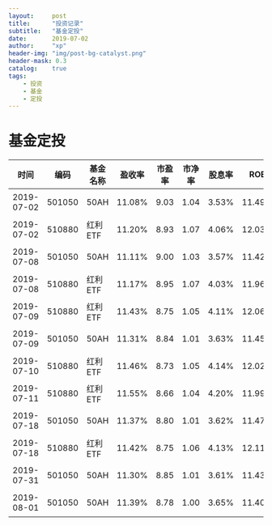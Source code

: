 ```yaml
---
layout:     post
title:      "投资记录"
subtitle:   "基金定投"
date:       2019-07-02
author:     "xp"
header-img: "img/post-bg-catalyst.png"
header-mask: 0.3
catalog:    true
tags:
    - 投资
    - 基金
    - 定投
---
```


# 基金定投


| 时间 | 编码 | 基金名称 | 盈收率 | 市盈率 | 市净率 | 股息率 | ROE | 类型 | 买/卖 | 单价 | 数量 | 备注 |
| --- | --- | --- | --- | --- | --- | --- | --- | --- | --- | --- | --- | --- |
| 2019-07-02 | 501050 | 50AH | 11.08% | 9.03 | 1.04 | 3.53% | 11.49% | 场内 | 买入 | 1.302 | 2300 |  |
| 2019-07-02 | 510880 | 红利ETF | 11.20% | 8.93 | 1.07 | 4.06% | 12.03% | 场内 | 买入 | 2.822 | 1000 |  |
| 2019-07-08 | 501050 | 50AH | 11.11% | 9.00 | 1.03 | 3.57% | 11.42% | 场内 | 买入 | 1.273 | 800 |  |
| 2019-07-08 | 510880 | 红利ETF | 11.17% | 8.95 | 1.07 | 4.03% | 11.96% | 场内 | 买入 | 2.787 | 400 |  |
| 2019-07-09 | 510880 | 红利ETF | 11.43% | 8.75 | 1.05 | 4.11% | 12.06% | 场内 | 买入 | 2.780 | 300 |  |
| 2019-07-09 | 501050 | 50AH | 11.31% | 8.84 | 1.01 | 3.63% | 11.45% | 场内 | 买入 | 1.268 | 1000 |  |
| 2019-07-10 | 510880 | 红利ETF | 11.46% | 8.73 | 1.05 | 4.14% | 12.02% | 场内 | 买入 | 2.775 | 300 |  |
| 2019-07-11 | 510880 | 红利ETF | 11.55% | 8.66 | 1.04 | 4.20% | 11.99% | 场内 | 买入 | 2.765 | 400 |  |
| 2019-07-18 | 501050 | 50AH | 11.37% | 8.80 | 1.01 | 3.62% | 11.47% | 场内 | 买入 | 1.265 | 700 |  |
| 2019-07-18 | 510880 | 红利ETF | 11.42% | 8.75 | 1.06 | 4.13% | 12.11% | 场内 | 买入 | 2.765 | 400 |  |
| 2019-07-31 | 501050 | 50AH | 11.30% | 8.85 | 1.01 | 3.61% | 11.43% | 场内 | 买入 | 1.285 | 700 |  |
| 2019-08-01 | 501050 | 50AH | 11.39% | 8.78 | 1.00 | 3.65% | 11.40% | 场内 | 买入 | 1.275 | 600 |  |


